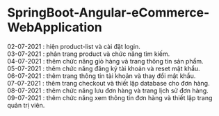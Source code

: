 # SpringBoot-Angular-eCommerce-WebApplication
02-07-2021 : hiện product-list và cài đặt login.<br>
03-07-2021 : phân trang product và chức năng tìm kiếm.<br>
04-07-2021 : thêm chức năng giỏ hàng và trang thông tin sản phẩm.<br>
05-07-2021 : thêm chức năng đăng ký tài khoản và reset mật khẩu.<br>
06-07-2021 : thêm trang thông tin tài khoản và thay đổi mật khẩu.<br>
07-07-2021 : thêm trang checkout và thiết lập database cho đơn hàng.<br>
08-07-2021 : thêm chức năng lưu đơn hàng và trang lịch sử đơn hàng.<br>
09-07-2021 : thêm chức năng xem thông tin đơn hàng và thiết lập trang quản trị viên.<br>
